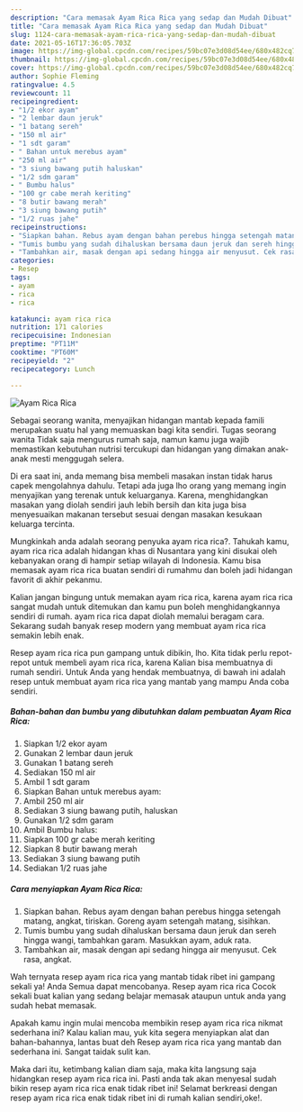 ```yaml
---
description: "Cara memasak Ayam Rica Rica yang sedap dan Mudah Dibuat"
title: "Cara memasak Ayam Rica Rica yang sedap dan Mudah Dibuat"
slug: 1124-cara-memasak-ayam-rica-rica-yang-sedap-dan-mudah-dibuat
date: 2021-05-16T17:36:05.703Z
image: https://img-global.cpcdn.com/recipes/59bc07e3d08d54ee/680x482cq70/ayam-rica-rica-foto-resep-utama.jpg
thumbnail: https://img-global.cpcdn.com/recipes/59bc07e3d08d54ee/680x482cq70/ayam-rica-rica-foto-resep-utama.jpg
cover: https://img-global.cpcdn.com/recipes/59bc07e3d08d54ee/680x482cq70/ayam-rica-rica-foto-resep-utama.jpg
author: Sophie Fleming
ratingvalue: 4.5
reviewcount: 11
recipeingredient:
- "1/2 ekor ayam"
- "2 lembar daun jeruk"
- "1 batang sereh"
- "150 ml air"
- "1 sdt garam"
- " Bahan untuk merebus ayam"
- "250 ml air"
- "3 siung bawang putih haluskan"
- "1/2 sdm garam"
- " Bumbu halus"
- "100 gr cabe merah keriting"
- "8 butir bawang merah"
- "3 siung bawang putih"
- "1/2 ruas jahe"
recipeinstructions:
- "Siapkan bahan. Rebus ayam dengan bahan perebus hingga setengah matang, angkat, tiriskan. Goreng ayam setengah matang, sisihkan."
- "Tumis bumbu yang sudah dihaluskan bersama daun jeruk dan sereh hingga wangi, tambahkan garam. Masukkan ayam, aduk rata."
- "Tambahkan air, masak dengan api sedang hingga air menyusut. Cek rasa, angkat."
categories:
- Resep
tags:
- ayam
- rica
- rica

katakunci: ayam rica rica 
nutrition: 171 calories
recipecuisine: Indonesian
preptime: "PT11M"
cooktime: "PT60M"
recipeyield: "2"
recipecategory: Lunch

---
```



![Ayam Rica Rica](https://img-global.cpcdn.com/recipes/59bc07e3d08d54ee/680x482cq70/ayam-rica-rica-foto-resep-utama.jpg)

Sebagai seorang wanita, menyajikan hidangan mantab kepada famili merupakan suatu hal yang memuaskan bagi kita sendiri. Tugas seorang  wanita Tidak saja mengurus rumah saja, namun kamu juga wajib memastikan kebutuhan nutrisi tercukupi dan hidangan yang dimakan anak-anak mesti menggugah selera.

Di era  saat ini, anda memang bisa membeli masakan instan tidak harus capek mengolahnya dahulu. Tetapi ada juga lho orang yang memang ingin menyajikan yang terenak untuk keluarganya. Karena, menghidangkan masakan yang diolah sendiri jauh lebih bersih dan kita juga bisa menyesuaikan makanan tersebut sesuai dengan masakan kesukaan keluarga tercinta. 



Mungkinkah anda adalah seorang penyuka ayam rica rica?. Tahukah kamu, ayam rica rica adalah hidangan khas di Nusantara yang kini disukai oleh kebanyakan orang di hampir setiap wilayah di Indonesia. Kamu bisa memasak ayam rica rica buatan sendiri di rumahmu dan boleh jadi hidangan favorit di akhir pekanmu.

Kalian jangan bingung untuk memakan ayam rica rica, karena ayam rica rica sangat mudah untuk ditemukan dan kamu pun boleh menghidangkannya sendiri di rumah. ayam rica rica dapat diolah memalui beragam cara. Sekarang sudah banyak resep modern yang membuat ayam rica rica semakin lebih enak.

Resep ayam rica rica pun gampang untuk dibikin, lho. Kita tidak perlu repot-repot untuk membeli ayam rica rica, karena Kalian bisa membuatnya di rumah sendiri. Untuk Anda yang hendak membuatnya, di bawah ini adalah resep untuk membuat ayam rica rica yang mantab yang mampu Anda coba sendiri.

<!--inarticleads1-->

##### Bahan-bahan dan bumbu yang dibutuhkan dalam pembuatan Ayam Rica Rica:

1. Siapkan 1/2 ekor ayam
1. Gunakan 2 lembar daun jeruk
1. Gunakan 1 batang sereh
1. Sediakan 150 ml air
1. Ambil 1 sdt garam
1. Siapkan  Bahan untuk merebus ayam:
1. Ambil 250 ml air
1. Sediakan 3 siung bawang putih, haluskan
1. Gunakan 1/2 sdm garam
1. Ambil  Bumbu halus:
1. Siapkan 100 gr cabe merah keriting
1. Siapkan 8 butir bawang merah
1. Sediakan 3 siung bawang putih
1. Sediakan 1/2 ruas jahe




<!--inarticleads2-->

##### Cara menyiapkan Ayam Rica Rica:

1. Siapkan bahan. Rebus ayam dengan bahan perebus hingga setengah matang, angkat, tiriskan. Goreng ayam setengah matang, sisihkan.
1. Tumis bumbu yang sudah dihaluskan bersama daun jeruk dan sereh hingga wangi, tambahkan garam. Masukkan ayam, aduk rata.
1. Tambahkan air, masak dengan api sedang hingga air menyusut. Cek rasa, angkat.




Wah ternyata resep ayam rica rica yang mantab tidak ribet ini gampang sekali ya! Anda Semua dapat mencobanya. Resep ayam rica rica Cocok sekali buat kalian yang sedang belajar memasak ataupun untuk anda yang sudah hebat memasak.

Apakah kamu ingin mulai mencoba membikin resep ayam rica rica nikmat sederhana ini? Kalau kalian mau, yuk kita segera menyiapkan alat dan bahan-bahannya, lantas buat deh Resep ayam rica rica yang mantab dan sederhana ini. Sangat taidak sulit kan. 

Maka dari itu, ketimbang kalian diam saja, maka kita langsung saja hidangkan resep ayam rica rica ini. Pasti anda tak akan menyesal sudah bikin resep ayam rica rica enak tidak ribet ini! Selamat berkreasi dengan resep ayam rica rica enak tidak ribet ini di rumah kalian sendiri,oke!.

